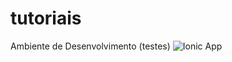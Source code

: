 # tutoriais
Ambiente de Desenvolvimento (testes)
![Ionic App](https://github.com/mlafourcade/tutoriais/assets/28298809/879dd3a1-0ded-4eb5-a758-76e84f883606)

